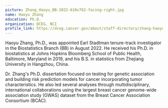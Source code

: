 ```yaml
---
picture: Zhang_Haoyu_BB-2022-610x762-facing-right.jpg
name: Haoyu Zhang
education: Ph.D.
organization: DCEG, NCI
profile_link: https://dceg.cancer.gov/about/staff-directory/zhang-haoyu
---
```


Haoyu Zhang, Ph.D., was appointed Earl Stadtman tenure-track investigator in the Biostatistics Branch (BB) in August 2022. He received his Ph.D. in biostatistics at Johns Hopkins Bloomberg School of Public Health, Baltimore, Maryland in 2019, and his B.S. in statistics from Zhejiang University in Hangzhou, China.

Dr. Zhang's Ph.D. dissertation focused on testing for genetic association and building risk prediction models for cancer incorporating tumor characteristics. He also led several analyses through multidisciplinary, international collaborations using the largest breast cancer genome-wide association study (GWAS) dataset from the Breast Cancer Association Consortium (BCAC).